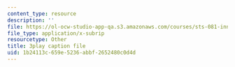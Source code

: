 ```yaml
---
content_type: resource
description: ''
file: https://ol-ocw-studio-app-qa.s3.amazonaws.com/courses/sts-081-innovation-systems-for-science-technology-energy-manufacturing-and-health-spring-2017/1b24113c659e5236abbf2652480c0d4d_dCw-x9ZOljY.vtt
file_type: application/x-subrip
resourcetype: Other
title: 3play caption file
uid: 1b24113c-659e-5236-abbf-2652480c0d4d
---
```

